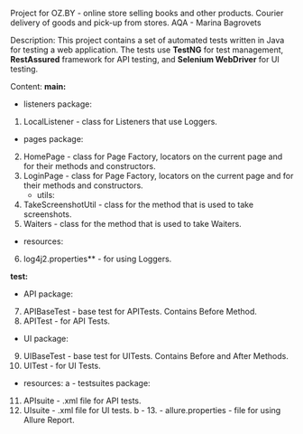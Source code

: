 Project for OZ.BY - online store selling books and other products. Courier delivery of goods and pick-up from stores.
AQA - Marina Bagrovets

Description:
This project contains a set of automated tests written in Java for testing a web application. The tests use **TestNG** for test management, **RestAssured** framework for API testing, and **Selenium WebDriver** for UI testing.

Content:
**main:**
  - listeners package:
1. LocalListener - class for Listeners that use Loggers.
  - pages package:
2. HomePage - class for Page Factory, locators on the current page and for their methods and constructors.
3. LoginPage - class for Page Factory, locators on the current page and for their methods and constructors.
   - utils:
4. TakeScreenshotUtil - class for the method that is used to take screenshots.
5. Waiters - class for the method that is used to take Waiters.
  - resources:
6. log4j2.properties** - for using Loggers.
 
**test:**
  - API package:
7. APIBaseTest - base test for APITests. Contains Before Method.
8. APITest - for API Tests.
  - UI package:
9. UIBaseTest - base test for UITests. Contains Before and After Methods.
10. UITest - for UI Tests.
  - resources:
    a - testsuites package:
11. APIsuite - .xml file for API tests.
12. UIsuite - .xml file for UI tests.
    b -  13. - allure.properties - file for using Allure Report.